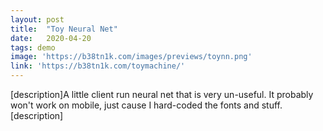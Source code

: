 ```yaml
---
layout: post
title:  "Toy Neural Net"
date:   2020-04-20
tags: demo
image: 'https://b38tn1k.com/images/previews/toynn.png'
link: 'https://b38tn1k.com/toymachine/'
---
```


[description]A little client run neural net that is very un-useful. It probably won't work on mobile, just cause I hard-coded the fonts and stuff. [description]
